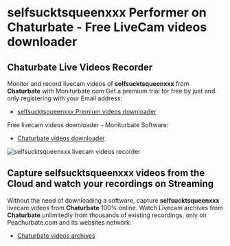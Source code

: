 # selfsucktsqueenxxx Performer on Chaturbate - Free LiveCam videos downloader

## Chaturbate Live Videos Recorder

Monitor and record livecam videos of **selfsucktsqueenxxx** from **Chaturbate** with Moniturbate.com
Get a premium trial for free by just and only registering with your Email address:
* [selfsucktsqueenxxx Premium videos downloader](https://moniturbate.com/request-demo-licence-key.html)

Free livecam videos downloader - Moniturbate Software:
* [Chaturbate videos downloader](https://moniturbate.com/moniturbate-download-software.html)

![selfsucktsqueenxxx livecam videos recorder](https://peachurnet.com/templates/moniturbate-software.png)


## Capture selfsucktsqueenxxx videos from the Cloud and watch your recordings on Streaming

Without the need of downloading a software, capture **selfsucktsqueenxxx** livecam videos from **Chaturbate** 100% online.
Watch Livecam archives from **Chaturbate** unlimitedly from thousands of existing recordings, only on Peachurbate.com and its websites network:
* [Chaturbate videos archives](https://peachurnet.com/)